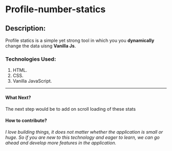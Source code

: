 # Profile-number-statics

## Description:
Profile statics is a simple yet strong tool in which you you **dynamically** change the data uisng **Vanilla Js**.

### Technologies Used:
1) HTML.
2) CSS.
3) Vanilla JavaScript.
***

#### What Next?
The next step would be to add on scroll loading of these stats

#### How to contribute?

_I love building things, it does not matter whether the application is small or huge. So if you are new to this technology and eager to learn, we can go ahead and develop more features in the application._ 


